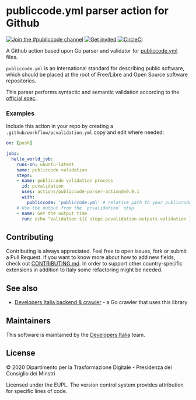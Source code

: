 # publiccode.yml parser action for Github

[![Join the #publiccode channel](https://img.shields.io/badge/Slack%20channel-%23publiccode-blue.svg?logo=slack)](https://developersitalia.slack.com/messages/CAM3F785T)
[![Get invited](https://slack.developers.italia.it/badge.svg)](https://slack.developers.italia.it/) [![CircleCI](https://circleci.com/gh/italia/publiccode-parser-go.svg?style=svg)](https://circleci.com/gh/italia/publiccode-parser-go)

A Github action based upon Go parser and validator for [publiccode.yml](https://github.com/italia/publiccode.yml)
files.

`publiccode.yml` is an international standard for describing public software, which
should be placed at the root of Free/Libre and Open Source software repositories.

This parser performs syntactic and semantic validation according to the
[official spec](https://docs.italia.it/italia/developers-italia/publiccodeyml-en/en/master/index.html).

### Examples

Include this action in your repo by creating a `.github/workflow/pcvalidation.yml`
copy and edit where needed:

```yml
on: [push]

jobs:
  hello_world_job:
    runs-on: ubuntu-latest
    name: publiccode validation
    steps:
    - name: publiccode validation process
      id: pcvalidation
      uses: actions/publiccode-parser-action@v0.0.1
      with:
        publiccode: 'publiccode.yml' # relative path to your publiccode.yml
    # Use the output from the `pcvalidation` step
    - name: Get the output time
      run: echo "Validation ${{ steps.pcvalidation.outputs.validation }}"

```

## Contributing

Contributing is always appreciated.
Feel free to open issues, fork or submit a Pull Request.
If you want to know more about how to add new fields, check out [CONTRIBUTING.md](CONTRIBUTING.md).
In order to support other country-specific extensions in addition to Italy some
refactoring might be needed.

## See also

* [Developers Italia backend & crawler](https://github.com/italia/developers-italia-backend) - a Go crawler that uses this library

## Maintainers

This software is maintained by the
[Developers Italia](https://developers.italia.it/) team.

## License

© 2020 Dipartimento per la Trasformazione Digitale - Presidenza del Consiglio dei Minstri

Licensed under the EUPL.
The version control system provides attribution for specific lines of code.
